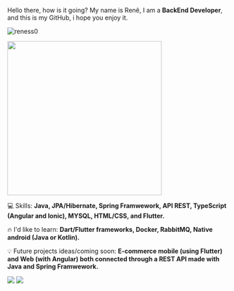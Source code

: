 
<p align="left">
  
  Hello there, how is it going? My name is Renê, I am a <strong>BackEnd Developer</strong>, and this is my GitHub, i hope you enjoy it.
  <br>
</p>

<p align="left"> <img src="https://komarev.com/ghpvc/?username=reness0&color=blue" alt="reness0" /> </p>


<p align='left'>
  <a href="#"><img src="https://github-readme-stats.vercel.app/api/top-langs/?username=reness0&layout=compact" width="350"></a>
</p>


<p align="left">
  
  💻 Skills: <strong>Java, JPA/Hibernate, Spring Framwework, API REST, TypeScript (Angular and Ionic), MYSQL, HTML/CSS, and Flutter.</strong>
</p>
<p align="left">
  🔥 I'd like to learn: <strong>Dart/Flutter frameworks, Docker, RabbitMQ, Native android (Java or Kotlin).</strong>
</p>
<p align="left">
 💡 Future projects ideas/coming soon: <strong>E-commerce mobile (using Flutter) and Web (with Angular) both connected through a REST API made with Java and Spring Framwework.</strong>
</p>

<p align="left">
<a href="mailto:renejr.arraes286@gmail.com" alt="Gmail">
<img src="https://img.shields.io/badge/-Gmail-e34c41?style=flat-square&labelColor=e34c41&logo=gmail&logoColor=white&link=renejr.arraes286@gmail.com@gmail.com" /></a>
  
<a href="https://www.linkedin.com/in/renê-júnior-55901b198/" alt="Linkedin">
<img src="https://img.shields.io/badge/-Linkedin-blue?style=flat-square&logo=Linkedin&logoColor=white&link=https://www.linkedin.com/in/renê-júnior-55901b198/" /></a>
  

 
 
